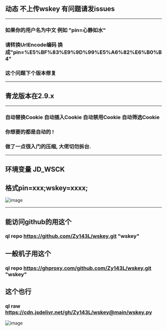 ## 动态 不上传wskey 有问题请发issues

----
### 如果你的用户名为中文 例如 "pin=心静如水"
### 请转换UrlEncode编码 换成"pin=%E5%BF%83%E9%9D%99%E5%A6%82%E6%B0%B4"
### 这个问题下个版本修复
------
## 青龙版本在2.9.x
---------
### 自动替换Cookie 自动插入Cookie 自动禁用Cookie 自动筛选Cookie 
### 你想要的都是自动的 !
### 做了一点很入门的压缩, 大佬切勿拆台. 
-----
## 环境变量 JD_WSCK
## 格式pin=xxx;wskey=xxxx;
![image](https://user-images.githubusercontent.com/21352718/131860608-6af6b05b-c1a9-40be-92ef-eda4b0d9f4b1.png)

-----
## 能访问github的用这个
### ql repo https://github.com/Zy143L/wskey.git "wskey"

## 一般机子用这个
### ql repo https://ghproxy.com/github.com/Zy143L/wskey.git "wskey"

## 这个也行
### ql raw https://cdn.jsdelivr.net/gh/Zy143L/wskey@main/wskey.py
![image](https://user-images.githubusercontent.com/21352718/131859996-23931224-8453-4f89-9d30-454db8997db5.png)


